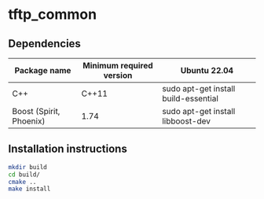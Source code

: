 # tftp_common

## Dependencies

| Package name            | Minimum required version | Ubuntu 22.04                         |
|-------------------------|--------------------------|--------------------------------------|
| C++                     | C++11                    | sudo apt-get install build-essential |
| Boost (Spirit, Phoenix) | 1.74                     | sudo apt-get install libboost-dev    |

## Installation instructions

```bash
mkdir build
cd build/
cmake ..
make install
```
